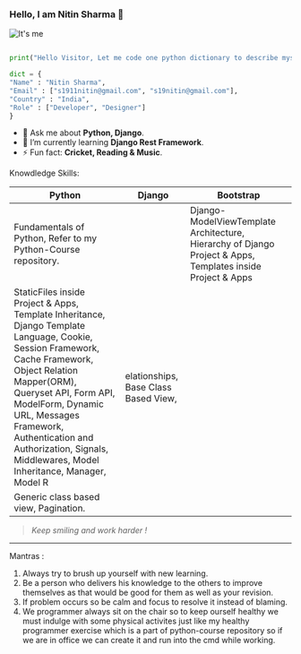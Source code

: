 ### Hello, I am Nitin Sharma 👋

![It's me](https://learncodeonline.in/mascot.png "Nitin Sharma")

```python

print("Hello Visitor, Let me code one python dictionary to describe myself :)")

dict = {
"Name" : "Nitin Sharma",
"Email" : ["s1911nitin@gmail.com", "s19nitin@gmail.com"],
"Country" : "India",
"Role" : ["Developer", "Designer"]
}

```

- 💬  Ask me about **Python, Django**.
- 🌱  I’m currently learning **Django Rest Framework**.
- ⚡   Fun fact: **Cricket, Reading & Music**.


Knowdledge Skills:

|Python |Django |Bootstrap |
|--- |--- |--- |
|Fundamentals of Python, Refer to my Python-Course repository.| |Django- ModelViewTemplate Architecture, Hierarchy of Django Project & Apps, Templates inside Project & Apps
StaticFiles inside Project & Apps, Template Inheritance, Django Template Language, Cookie, Session Framework, Cache Framework, Object Relation Mapper(ORM), Queryset API, Form API, ModelForm, Dynamic URL, Messages Framework, Authentication and Authorization, Signals, Middlewares, Model Inheritance, Manager, Model R|elationships, Base Class Based View, 
Generic class based view, Pagination.| 

>_Keep smiling and work harder !_

---

Mantras :

1. Always try to brush up yourself with new learning.
2. Be a person who delivers his knowledge to the others to improve themselves as that would be good for them as well as your revision.
3. If problem occurs so be calm and focus to resolve it instead of blaming.
4. We programmer always sit on the chair so to keep ourself healthy we must indulge with some physical activites just like my healthy programmer
exercise which is a part of python-course repository so if we are in office we can create it and run into the cmd while working.













